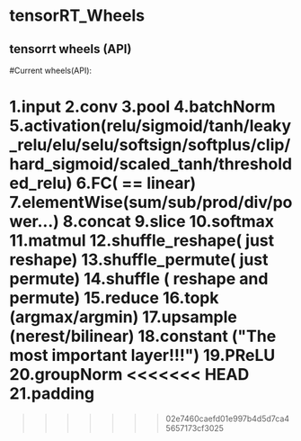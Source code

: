 # tensorRT_Wheels

## tensorrt  wheels (API) 
#Current wheels(API): 

1.input 
2.conv 
3.pool 
4.batchNorm
5.activation(relu/sigmoid/tanh/leaky_relu/elu/selu/softsign/softplus/clip/hard_sigmoid/scaled_tanh/thresholded_relu)
6.FC( == linear)
7.elementWise(sum/sub/prod/div/power...)
8.concat
9.slice
10.softmax
11.matmul
12.shuffle_reshape( just reshape)
13.shuffle_permute( just permute)
14.shuffle    	  ( reshape and permute)
15.reduce
16.topk		(argmax/argmin)
17.upsample  (nerest/bilinear)
18.constant  ("The most important layer!!!")
19.PReLU
20.groupNorm
<<<<<<< HEAD
21.padding
=======
>>>>>>> 02e7460caefd01e997b4d5d7ca45657173cf3025
